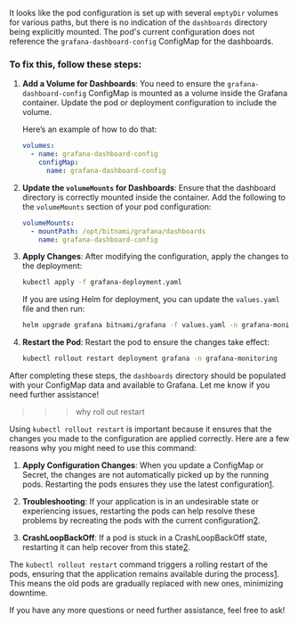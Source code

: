 It looks like the pod configuration is set up with several `emptyDir` volumes for various paths, but there is no indication of the `dashboards` directory being explicitly mounted. The pod's current configuration does not reference the `grafana-dashboard-config` ConfigMap for the dashboards.

### To fix this, follow these steps:

1. **Add a Volume for Dashboards**:
   You need to ensure the `grafana-dashboard-config` ConfigMap is mounted as a volume inside the Grafana container. Update the pod or deployment configuration to include the volume.

   Here’s an example of how to do that:

   ```yaml
   volumes:
     - name: grafana-dashboard-config
       configMap:
         name: grafana-dashboard-config
   ```

2. **Update the `volumeMounts` for Dashboards**:
   Ensure that the dashboard directory is correctly mounted inside the container. Add the following to the `volumeMounts` section of your pod configuration:

   ```yaml
   volumeMounts:
     - mountPath: /opt/bitnami/grafana/dashboards
       name: grafana-dashboard-config
   ```

3. **Apply Changes**:
   After modifying the configuration, apply the changes to the deployment:
   ```bash
   kubectl apply -f grafana-deployment.yaml
   ```

   If you are using Helm for deployment, you can update the `values.yaml` file and then run:
   ```bash
   helm upgrade grafana bitnami/grafana -f values.yaml -n grafana-monitoring
   ```

4. **Restart the Pod**:
   Restart the pod to ensure the changes take effect:
   ```bash
   kubectl rollout restart deployment grafana -n grafana-monitoring
   ```

After completing these steps, the `dashboards` directory should be populated with your ConfigMap data and available to Grafana. Let me know if you need further assistance!


>>> why roll out restart

Using `kubectl rollout restart` is important because it ensures that the changes you made to the configuration are applied correctly. Here are a few reasons why you might need to use this command:

1. **Apply Configuration Changes**: When you update a ConfigMap or Secret, the changes are not automatically picked up by the running pods. Restarting the pods ensures they use the latest configuration[1](https://kodekloud.com/blog/kubectl-rollout-restart/).

2. **Troubleshooting**: If your application is in an undesirable state or experiencing issues, restarting the pods can help resolve these problems by recreating the pods with the current configuration[2](https://supportfly.io/kubectl-rollout-restart/).

3. **CrashLoopBackOff**: If a pod is stuck in a CrashLoopBackOff state, restarting it can help recover from this state[2](https://supportfly.io/kubectl-rollout-restart/).

The `kubectl rollout restart` command triggers a rolling restart of the pods, ensuring that the application remains available during the process[1](https://kodekloud.com/blog/kubectl-rollout-restart/). This means the old pods are gradually replaced with new ones, minimizing downtime.

If you have any more questions or need further assistance, feel free to ask!